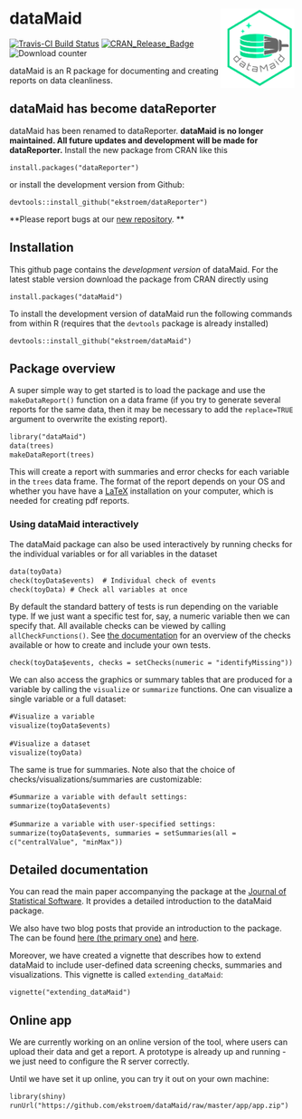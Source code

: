 # dataMaid <img src="man/figures/logo.png" width="121px" height="140px" align="right" style="padding-left:10px;background-color:white;" />


[![Travis-CI Build
Status](https://travis-ci.org/ekstroem/dataMaid.svg?branch=master)](https://travis-ci.org/ekstroem/dataMaid)
[![CRAN\_Release\_Badge](http://www.r-pkg.org/badges/version-ago/dataMaid)](https://CRAN.R-project.org/package=dataMaid)
![Download counter](http://cranlogs.r-pkg.org/badges/grand-total/dataMaid)

dataMaid is an R package for documenting and creating reports on data cleanliness. 

## dataMaid has become dataReporter

dataMaid has been renamed to dataReporter. **dataMaid is no longer maintained. All future updates and development will be made for dataReporter.** Install the new package from CRAN like this
 ```{r}
 install.packages("dataReporter")
 ``` 
 or install the development version from Github:
 ```{r]
 devtools::install_github("ekstroem/dataReporter")
 ```
 **Please report bugs at our [new repository](https://github.com/ekstroem/dataReporter). **



## Installation

This github page contains the *development version* of dataMaid. For the
latest stable version download the package from CRAN directly using

```{r}
install.packages("dataMaid")
```

To install the development version of dataMaid run the following
commands from within R (requires that the `devtools` package is already installed)

```{r}
devtools::install_github("ekstroem/dataMaid")
```

## Package overview

A super simple way to get started is to load the package and use the
`makeDataReport()` function on a data frame (if you try to generate several
reports for the same data, then it may be necessary to add the `replace=TRUE`
argument to overwrite the existing report). 

```{r}
library("dataMaid")
data(trees)
makeDataReport(trees)
```

This will create a report with summaries and error checks for each
variable in the `trees` data frame. The format of the report depends on your OS and whether 
you have have a [LaTeX](https://www.latex-project.org/) installation on your computer, which
is needed for creating pdf reports. 


### Using dataMaid interactively

The dataMaid package can also be used interactively by running checks
for the individual variables or for all variables in the dataset

```{r}
data(toyData)
check(toyData$events)  # Individual check of events
check(toyData) # Check all variables at once
```

By default the standard battery of tests is run depending on the
variable type. If we just want a specific test for, say, a numeric
variable then we can specify that. All available checks can be viewed
by calling `allCheckFunctions()`. See [the
documentation](https://github.com/ekstroem/dataMaid/blob/master/latex/article_vol2.pdf)
for an overview of the checks available or how to create and include
your own tests.


```{r}
check(toyData$events, checks = setChecks(numeric = "identifyMissing"))
```

We can also access the graphics or summary tables that are produced for a variable by calling the `visualize` or `summarize` functions. One can visualize a single variable or a full dataset:

```{r}
#Visualize a variable
visualize(toyData$events)

#Visualize a dataset
visualize(toyData)
```  

The same is true for summaries. Note also that the choice of checks/visualizations/summaries are customizable:

```{r}
#Summarize a variable with default settings:
summarize(toyData$events) 

#Summarize a variable with user-specified settings:
summarize(toyData$events, summaries = setSummaries(all =  c("centralValue", "minMax"))  
```


## Detailed documentation

You can read the main paper accompanying the package at the [Journal
of Statistical
Software](https://www.jstatsoft.org/article/view/v090i06). It provides
a detailed introduction to the dataMaid package.

We also have two blog posts that provide an introduction to the package. The can be found [here (the primary one)](https://sandsynligvis.dk/2017/08/21/datamaid-your-personal-assistant-for-cleaning-up-the-data-cleaning-process/) and [here](https://sandsynligvis.dk/2018/03/03/generating-codebooks-in-r/).

Moreover, we have
created a vignette that describes how to extend dataMaid to include
user-defined data screening checks, summaries and visualizations. This
vignette is called `extending_dataMaid`:

```{r}
vignette("extending_dataMaid")
```




## Online app

We are currently working on an online version of the tool, where users
can upload their data and get a report. A prototype
is already up and running - we just need to configure the R server correctly.

Until we have set it up online, you can try it out on your own machine:
```{r}
library(shiny)
runUrl("https://github.com/ekstroem/dataMaid/raw/master/app/app.zip")
``` 
